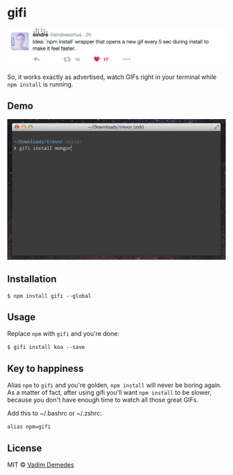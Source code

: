 # gifi

<a href="https://twitter.com/sindresorhus/status/702220589419753472"><img src="media/motivation.png" width="584"></a>

So, it works exactly as advertised, watch GIFs right in your terminal while `npm install` is running.


## Demo

![](media/demo.gif)


## Installation

```
$ npm install gifi --global
```


## Usage

Replace `npm` with `gifi` and you're done:

```
$ gifi install koa --save
```

## Key to happiness

Alias `npm` to `gifi` and you're golden, `npm install` will never be boring again.
As a matter of fact, after using gifi you'll want `npm install` to be slower, because
you don't have enough time to watch all those great GIFs.

Add this to ~/.bashrc or ~/.zshrc:

```
alias npm=gifi
```


## License

MIT © [Vadim Demedes](https://github.com/vdemedes)
